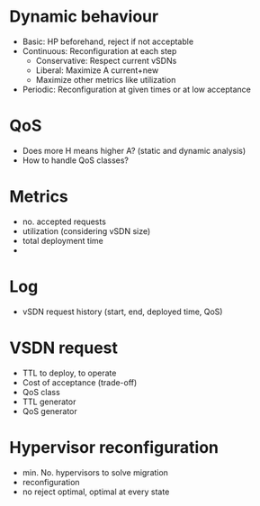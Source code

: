 # Dynamic behaviour
- Basic: HP beforehand, reject if not acceptable
- Continuous: Reconfiguration at each step
    - Conservative: Respect current vSDNs
    - Liberal: Maximize A current+new
    - Maximize other metrics like utilization
- Periodic: Reconfiguration at given times or at low acceptance

# QoS
- Does more H means higher A? (static and dynamic analysis)
- How to handle QoS classes?

# Metrics
- no. accepted requests
- utilization (considering vSDN size)
- total deployment time
- 

# Log
- vSDN request history (start, end, deployed time, QoS)

# VSDN request
- TTL to deploy, to operate
- Cost of acceptance (trade-off)
- QoS class
- TTL generator
- QoS generator

# Hypervisor reconfiguration
- min. No. hypervisors to solve migration
- reconfiguration
- no reject optimal, optimal at every state